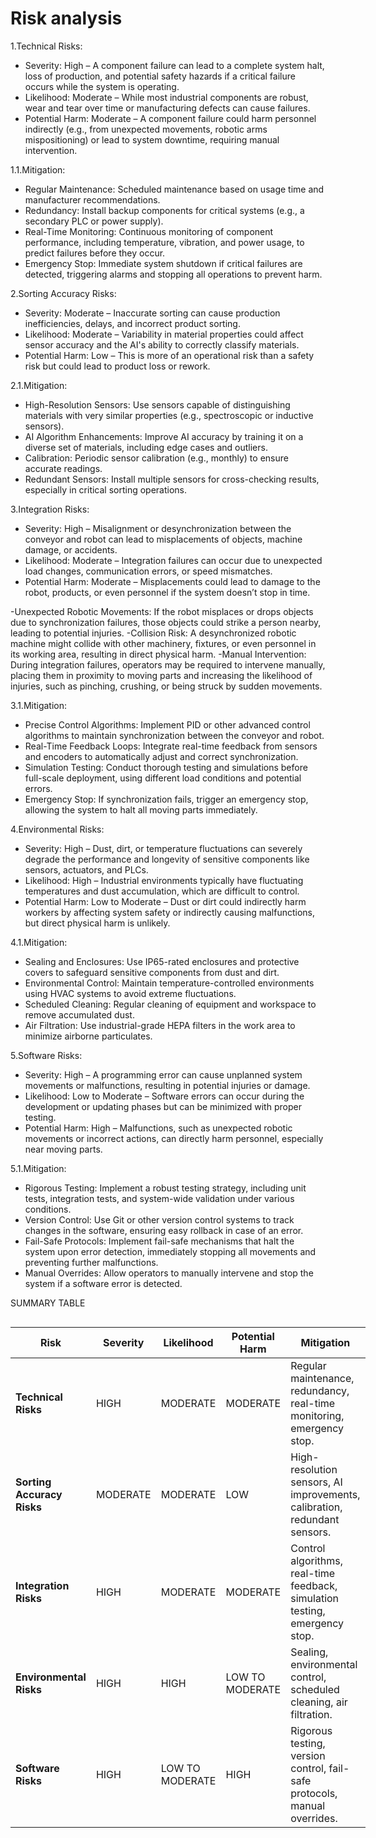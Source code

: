 # Risk analysis
1.Technical Risks:
- Severity: High – A component failure can lead to a complete system halt, loss of production, and potential safety hazards if a critical failure occurs while the system is operating.
- Likelihood: Moderate – While most industrial components are robust, wear and tear over time or manufacturing defects can cause failures.
- Potential Harm: Moderate – A component failure could harm personnel indirectly (e.g., from unexpected movements, robotic arms mispositioning) or lead to system downtime, requiring manual intervention.

1.1.Mitigation: 
- Regular Maintenance: Scheduled maintenance based on usage time and manufacturer recommendations.
- Redundancy: Install backup components for critical systems (e.g., a secondary PLC or power supply).
- Real-Time Monitoring: Continuous monitoring of component performance, including temperature, vibration, and power usage, to predict failures before they occur.
- Emergency Stop: Immediate system shutdown if critical failures are detected, triggering alarms and stopping all operations to prevent harm.

2.Sorting Accuracy Risks:
- Severity: Moderate – Inaccurate sorting can cause production inefficiencies, delays, and incorrect product sorting.
- Likelihood: Moderate – Variability in material properties could affect sensor accuracy and the AI's ability to correctly classify materials.
- Potential Harm: Low – This is more of an operational risk than a safety risk but could lead to product loss or rework.

2.1.Mitigation:
- High-Resolution Sensors: Use sensors capable of distinguishing materials with very similar properties (e.g., spectroscopic or inductive sensors).
- AI Algorithm Enhancements: Improve AI accuracy by training it on a diverse set of materials, including edge cases and outliers.
- Calibration: Periodic sensor calibration (e.g., monthly) to ensure accurate readings.
- Redundant Sensors: Install multiple sensors for cross-checking results, especially in critical sorting operations.

3.Integration Risks:
- Severity: High – Misalignment or desynchronization between the conveyor and robot can lead to misplacements of objects, machine damage, or accidents.
- Likelihood: Moderate – Integration failures can occur due to unexpected load changes, communication errors, or speed mismatches.
- Potential Harm: Moderate – Misplacements could lead to damage to the robot, products, or even personnel if the system doesn’t stop in time.

-Unexpected Robotic Movements: If the robot misplaces or drops objects due to synchronization failures, those objects could strike a person nearby, leading to potential injuries.
-Collision Risk: A desynchronized robotic machine might collide with other machinery, fixtures, or even personnel in its working area, resulting in direct physical harm.
-Manual Intervention: During integration failures, operators may be required to intervene manually, placing them in proximity to moving parts and increasing the likelihood of injuries, such as pinching, crushing, or being struck by sudden movements.

3.1.Mitigation: 
- Precise Control Algorithms: Implement PID or other advanced control algorithms to maintain synchronization between the conveyor and robot.
- Real-Time Feedback Loops: Integrate real-time feedback from sensors and encoders to automatically adjust and correct synchronization.
- Simulation Testing: Conduct thorough testing and simulations before full-scale deployment, using different load conditions and potential errors.
- Emergency Stop: If synchronization fails, trigger an emergency stop, allowing the system to halt all moving parts immediately.

4.Environmental Risks:
- Severity: High – Dust, dirt, or temperature fluctuations can severely degrade the performance and longevity of sensitive components like sensors, actuators, and PLCs.
- Likelihood: High – Industrial environments typically have fluctuating temperatures and dust accumulation, which are difficult to control.
- Potential Harm: Low to Moderate – Dust or dirt could indirectly harm workers by affecting system safety or indirectly causing malfunctions, but direct physical harm is unlikely.

4.1.Mitigation:
- Sealing and Enclosures: Use IP65-rated enclosures and protective covers to safeguard sensitive components from dust and dirt.
- Environmental Control: Maintain temperature-controlled environments using HVAC systems to avoid extreme fluctuations.
- Scheduled Cleaning: Regular cleaning of equipment and workspace to remove accumulated dust.
- Air Filtration: Use industrial-grade HEPA filters in the work area to minimize airborne particulates.

5.Software Risks:
- Severity: High – A programming error can cause unplanned system movements or malfunctions, resulting in potential injuries or damage.
- Likelihood: Low to Moderate – Software errors can occur during the development or updating phases but can be minimized with proper testing.
- Potential Harm: High – Malfunctions, such as unexpected robotic movements or incorrect actions, can directly harm personnel, especially near moving parts.

5.1.Mitigation: 
- Rigorous Testing: Implement a robust testing strategy, including unit tests, integration tests, and system-wide validation under various conditions.
- Version Control: Use Git or other version control systems to track changes in the software, ensuring easy rollback in case of an error.
- Fail-Safe Protocols: Implement fail-safe mechanisms that halt the system upon error detection, immediately stopping all movements and preventing further malfunctions.
- Manual Overrides: Allow operators to manually intervene and stop the system if a software error is detected.

SUMMARY TABLE

<div style="float: left; wdth: auto">

| **Risk**         | **Severity**                                 | **Likelihood**      | **Potential Harm**       | **Mitigation**             |
|------------------------------|----------------------------------|---------------------|--------------------------|----------------------------|
| **Technical Risks**          | HIGH                             | MODERATE            | MODERATE                 | Regular maintenance, redundancy, real-time monitoring, emergency stop.     |
| **Sorting Accuracy Risks**   | MODERATE                         | MODERATE            | LOW                      | High-resolution sensors, AI improvements, calibration, redundant sensors.  |
| **Integration Risks**        | HIGH                             | MODERATE            | MODERATE                 | Control algorithms, real-time feedback, simulation testing, emergency stop.|
| **Environmental Risks**      | HIGH                             | HIGH                | LOW TO MODERATE          | Sealing, environmental control, scheduled cleaning, air filtration.        |
| **Software Risks**           | HIGH                             | LOW TO MODERATE     | HIGH                     | Rigorous testing, version control, fail-safe protocols, manual overrides.  |

<div>